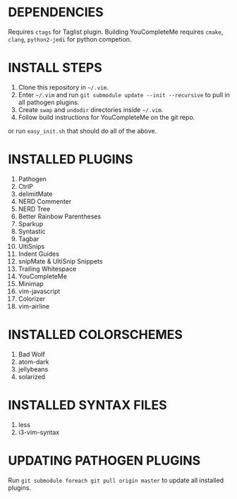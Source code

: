 # DEPENDENCIES #
Requires `ctags` for Taglist plugin. Building YouCompleteMe requires `cmake`, `clang`, `python2-jedi` for python competion.

# INSTALL STEPS #
1. Clone this repository in `~/.vim`.
2. Enter `~/.vim` and run `git submodule update --init --recursive` to pull in all pathogen plugins.
3. Create `swap` and `undodir` directories inside `~/.vim`.
4. Follow build instructions for YouCompleteMe on the git repo.

or run `easy_init.sh` that should do all of the above.

# INSTALLED PLUGINS #
1. Pathogen
2. CtrlP
3. delimitMate
4. NERD Commenter
5. NERD Tree
6. Better Rainbow Parentheses
7. Sparkup
8. Syntastic
9. Tagbar
10. UltiSnips
11. Indent Guides
12. snipMate & UltiSnip Snippets
13. Trailing Whitespace
14. YouCompleteMe
15. Minimap
16. vim-javascript
17. Colorizer
18. vim-airline

# INSTALLED COLORSCHEMES #
1. Bad Wolf
2. atom-dark
3. jellybeans
4. solarized

# INSTALLED SYNTAX FILES #
1. less
2. i3-vim-syntax

# UPDATING PATHOGEN PLUGINS #
Run `git submodule foreach git pull origin master` to update all installed plugins.
